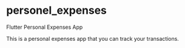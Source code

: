 # personel_expenses

Flutter Personal Expenses App


This is a personal expenses app that you can track your transactions.

